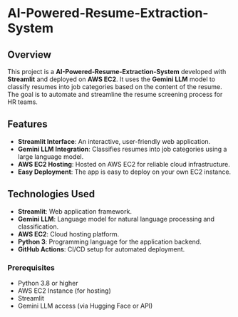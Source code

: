 # AI-Powered-Resume-Extraction-System


## Overview
This project is a **AI-Powered-Resume-Extraction-System** developed with **Streamlit** and deployed on **AWS EC2**. It uses the **Gemini LLM** model to classify resumes into job categories based on the content of the resume. The goal is to automate and streamline the resume screening process for HR teams.

## Features
- **Streamlit Interface**: An interactive, user-friendly web application.
- **Gemini LLM Integration**: Classifies resumes into job categories using a large language model.
- **AWS EC2 Hosting**: Hosted on AWS EC2 for reliable cloud infrastructure.
- **Easy Deployment**: The app is easy to deploy on your own EC2 instance.

## Technologies Used
- **Streamlit**: Web application framework.
- **Gemini LLM**: Language model for natural language processing and classification.
- **AWS EC2**: Cloud hosting platform.
- **Python 3**: Programming language for the application backend.
- **GitHub Actions**: CI/CD setup for automated deployment.


### Prerequisites
- Python 3.8 or higher
- AWS EC2 Instance (for hosting)
- Streamlit
- Gemini LLM access (via Hugging Face or API)


